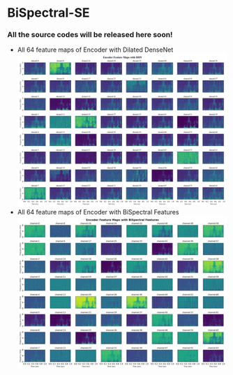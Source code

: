 # BiSpectral-SE
### All the source codes will be released here soon!

- All 64 feature maps of Encoder with Dilated DenseNet
![alt text](https://github.com/VenkateshParvathala/BiSpectral-SE/blob/main/figures/feature_maps_with_ddn.png)
- All 64 feature maps of Encoder with BiSpectral Features
![alt text](https://github.com/VenkateshParvathala/BiSpectral-SE/blob/main/figures/feature_maps_with_bispectra.png)
